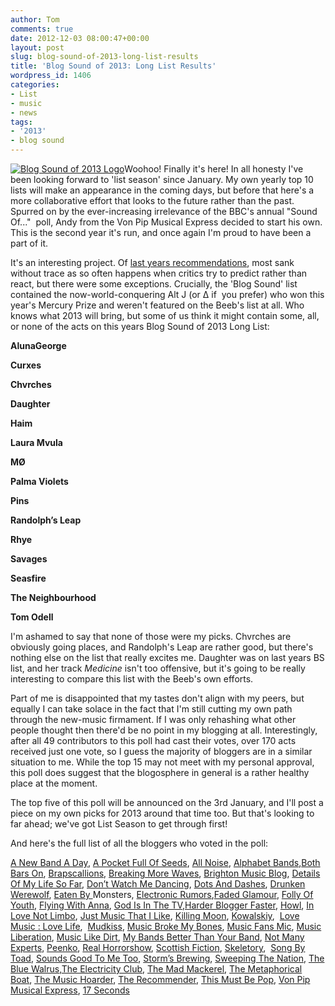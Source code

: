 ```yaml
---
author: Tom
comments: true
date: 2012-12-03 08:00:47+00:00
layout: post
slug: blog-sound-of-2013-long-list-results
title: 'Blog Sound of 2013: Long List Results'
wordpress_id: 1406
categories:
- List
- music
- news
tags: 
- '2013'
- blog sound
---
```


[![Blog Sound of 2013 Logo](http://www.eatenbymonsters.com/wp-content/uploads/2012/11/blogsound2013-LOGO-300x225.jpg)](http://www.eatenbymonsters.com/?attachment_id=1407#main)Woohoo! Finally it's here! In all honesty I've been looking forward to 'list season' since January. My own yearly top 10 lists will make an appearance in the coming days, but before that here's a more collaborative effort that looks to the future rather than the past. Spurred on by the ever-increasing irrelevance of the BBC's annual "Sound Of..."  poll, Andy from the Von Pip Musical Express decided to start his own. This is the second year it's run, and once again I'm proud to have been a part of it.

It's an interesting project. Of [last years recommendations](http://www.eatenbymonsters.com/2011/12/05/blog-sound-of-2012-long-list-results/), most sank without trace as so often happens when critics try to predict rather than react, but there were some exceptions. Crucially, the 'Blog Sound' list contained the now-world-conquering Alt J (or ∆ if  you prefer) who won this year's Mercury Prize and weren't featured on the Beeb's list at all. Who knows what 2013 will bring, but some of us think it might contain some, all, or none of the acts on this years Blog Sound of 2013 Long List:


**AlunaGeorge**




**Curxes**




**Chvrches**




**Daughter**




**Haim**




**Laura Mvula**




**MØ**




**Palma Violets**




**Pins**




**Randolph’s Leap**




**Rhye**




**Savages**




**Seasfire**




**The Neighbourhood**




**Tom Odell**


I'm ashamed to say that none of those were my picks. Chvrches are obviously going places, and Randolph's Leap are rather good, but there's nothing else on the list that really excites me. Daughter was on last years BS list, and her track _Medicine_ isn't too offensive, but it's going to be really interesting to compare this list with the Beeb's own efforts.

Part of me is disappointed that my tastes don't align with my peers, but equally I can take solace in the fact that I'm still cutting my own path through the new-music firmament. If I was only rehashing what other people thought then there'd be no point in my blogging at all. Interestingly, after all 49 contributors to this poll had cast their votes, over 170 acts received just one vote, so I guess the majority of bloggers are in a similar situation to me. While the top 15 may not meet with my personal approval, this poll does suggest that the blogosphere in general is a rather healthy place at the moment.

The top five of this poll will be announced on the 3rd January, and I'll post a piece on my own picks for 2013 around that time too. But that's looking to far ahead; we've got List Season to get through first!





And here's the full list of all the bloggers who voted in the poll:

[A New Band A Day](http://www.anewbandaday.com/), [A Pocket Full Of Seeds](http://apocketfullofseeds.com/), [All Noise](http://all-noise.co.uk/), [Alphabet Bands](http://alphabetbands.wordpress.com/),[Both Bars On](http://bothbarson.wordpress.com/), [Brapscallions](http://brapscallions.com/), [Breaking More Waves](http://www.breakingmorewaves.blogspot.co.uk/), [Brighton Music Blog](http://brightonmusicblog.wordpress.com/), [Details Of My Life So Far](http://www.detailsofmylife.net/), [Don’t Watch Me Dancing](http://dontwatchmedancing.com/), [Dots And Dashes](http://dotsanddashes.co.uk/), [Drunken Werewolf](http://www.drunkenwerewolf.com/), [Eaten By ](http://www.eatenbymonsters.com/)Monsters, [Electronic Rumors](http://electronicrumors.com/),[Faded Glamour](http://www.fadedglamour.co.uk/), [Folly Of Youth](http://follyfollyfolly.blogspot.co.uk/), [Flying With Anna](http://flyingwithanna.com/), [God Is In The TV](http://www.godisinthetvzine.co.uk/),[Harder Blogger Faster](http://www.harderbloggerfaster.com/), [Howl](http://howlblog.co.uk/), [In Love Not Limbo](http://inlove-notlimbo.blogspot.co.uk/), [Just Music That I Like](http://www.justmusicthatilike.com/), [Killing Moon](http://killing-moon.com/), [Kowalskiy](http://www.kowalskiy.co.uk/),  [Love Music : Love Life](http://lovemusiclovelife.com/),  [Mudkiss](http://www.mudkiss.com/), [Music Broke My Bones](http://www.musicbrokemybones.co.uk/), [Music Fans Mic](http://musicfansmic.net/), [Music Liberation](http://musicliberation.blogspot.co.uk/), [Music Like Dirt](http://www.musiclikedirt.com/), [My Bands Better Than Your Band](http://mybandsbetterthanyourband.wordpress.com/), [Not Many Experts](http://notmanyexperts.com/), [Peenko](http://www.peenko.co.uk/), [Real Horrorshow](http://www.horrorshowtunez.co.uk/), [Scottish Fiction](http://scottishfiction.blogspot.co.uk/), [Skeletory](http://www.skeletory.com/),  [Song By Toad](http://songbytoad.com/), [Sounds Good To Me Too](http://soundsgoodtometoo.com/), [Storm’s Brewing](http://stormsbrewing.co.uk/), [Sweeping The Nation](http://www.sweepingthenation.blogspot.co.uk/), [The Blue Walrus](http://www.thebluewalrus.com/),[The Electricity Club](http://www.electricity-club.co.uk/blog/), [The Mad Mackerel](http://madmackerel.org/), [The Metaphorical Boat](http://metaphoricalboat.blogspot.co.uk/), [The Music Hoarder](http://www.themusichoarder.com/), [The Recommender](http://therecommender.net/), [This Must Be Pop](http://thismustbepop.com/), [Von Pip Musical Express](http://www.thevpme.com/), [17 Seconds](http://17seconds.co.uk/blog/)
